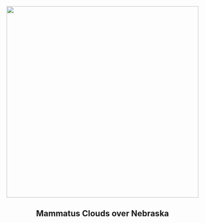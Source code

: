 
<p align="center"><img src="https://apod.nasa.gov/apod/image/2302/mammatus_olson_960.jpg" width="500" height="500"></p>
<h2 align="center"> Mammatus Clouds over Nebraska </h2>
